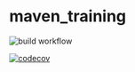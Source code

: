 # maven_training

![build workflow](https://github.com/gabiga7/maven_training/actions/workflows/build.yml/badge.svg)

[![codecov](https://codecov.io/gh/gabiga7/maven_training/branch/main/graph/badge.svg)](https://codecov.io/gh/gabiga7/maven_training)

